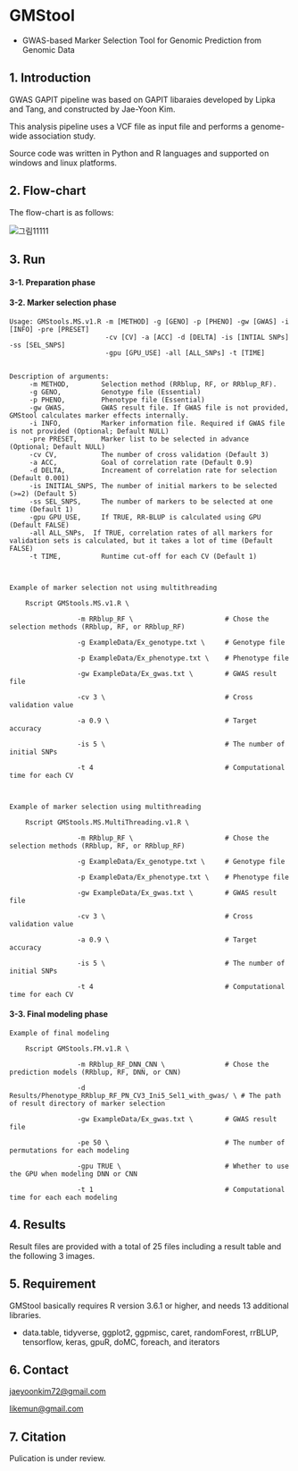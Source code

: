 # GMStool
  - GWAS-based Marker Selection Tool for Genomic Prediction from Genomic Data

## 1. Introduction

GWAS GAPIT pipeline was based on GAPIT libaraies developed by Lipka and Tang, and constructed by Jae-Yoon Kim.

This analysis pipeline uses a VCF file as input file and performs a genome-wide association study.

Source code was written in Python and R languages and supported on windows and linux platforms.


## 2. Flow-chart

The flow-chart is as follows:

![그림11111](https://user-images.githubusercontent.com/49300659/80271666-40c93f00-86fd-11ea-81f9-08dc33b51163.jpg)


## 3. Run
  #### 3-1. Preparation phase





  #### 3-2. Marker selection phase

    Usage: GMStools.MS.v1.R -m [METHOD] -g [GENO] -p [PHENO] -gw [GWAS] -i [INFO] -pre [PRESET] 
                            -cv [CV] -a [ACC] -d [DELTA] -is [INTIAL SNPs] -ss [SEL_SNPS] 
                            -gpu [GPU_USE] -all [ALL_SNPs] -t [TIME]


    Description of arguments:
         -m METHOD,        Selection method (RRblup, RF, or RRblup_RF).
         -g GENO,          Genotype file (Essential)
         -p PHENO,         Phenotype file (Essential)
         -gw GWAS,         GWAS result file. If GWAS file is not provided, GMStool calculates marker effects internally.
         -i INFO,          Marker information file. Required if GWAS file is not provided (Optional; Default NULL)
         -pre PRESET,      Marker list to be selected in advance (Optional; Default NULL)  
         -cv CV,           The number of cross validation (Default 3)
         -a ACC,           Goal of correlation rate (Default 0.9)
         -d DELTA,         Increament of correlation rate for selection (Default 0.001)
         -is INITIAL_SNPS, The number of initial markers to be selected (>=2) (Default 5)
         -ss SEL_SNPS,     The number of markers to be selected at one time (Default 1)
         -gpu GPU_USE,     If TRUE, RR-BLUP is calculated using GPU (Default FALSE)
         -all ALL_SNPs,  If TRUE, correlation rates of all markers for validation sets is calculated, but it takes a lot of time (Default FALSE)
         -t TIME,          Runtime cut-off for each CV (Default 1)



    Example of marker selection not using multithreading
    
        Rscript GMStools.MS.v1.R \   
    
                     -m RRblup_RF \                       # Chose the selection methods (RRblup, RF, or RRblup_RF)
                         
                     -g ExampleData/Ex_genotype.txt \     # Genotype file
                         
                     -p ExampleData/Ex_phenotype.txt \    # Phenotype file
                         
                     -gw ExampleData/Ex_gwas.txt \        # GWAS result file
                         
                     -cv 3 \                              # Cross validation value
                         
                     -a 0.9 \                             # Target accuracy 
                          
                     -is 5 \                              # The number of initial SNPs
                                                 
                     -t 4                                 # Computational time for each CV



    Example of marker selection using multithreading
    
        Rscript GMStools.MS.MultiThreading.v1.R \   
    
                     -m RRblup_RF \                       # Chose the selection methods (RRblup, RF, or RRblup_RF)
                         
                     -g ExampleData/Ex_genotype.txt \     # Genotype file
                         
                     -p ExampleData/Ex_phenotype.txt \    # Phenotype file
                         
                     -gw ExampleData/Ex_gwas.txt \        # GWAS result file
                         
                     -cv 3 \                              # Cross validation value
                         
                     -a 0.9 \                             # Target accuracy 
                          
                     -is 5 \                              # The number of initial SNPs
                                                 
                     -t 4                                 # Computational time for each CV
                     
                     


  #### 3-3. Final modeling phase
  

    Example of final modeling
    
        Rscript GMStools.FM.v1.R \   
    
                     -m RRblup_RF_DNN_CNN \               # Chose the prediction models (RRblup, RF, DNN, or CNN)
                         
                     -d Results/Phenotype_RRblup_RF_PN_CV3_Ini5_Sel1_with_gwas/ \ # The path of result directory of marker selection
                         
                     -gw ExampleData/Ex_gwas.txt \        # GWAS result file
                         
                     -pe 50 \                             # The number of permutations for each modeling
                         
                     -gpu TRUE \                          # Whether to use the GPU when modeling DNN or CNN 
                                                                           
                     -t 1                                 # Computational time for each each modeling
                     
  
  
  

## 4. Results

Result files are provided with a total of 25 files including a result table and the following 3 images.



## 5. Requirement

GMStool basically requires R version 3.6.1 or higher, and needs 13 additional libraries.

- data.table, tidyverse, ggplot2, ggpmisc, caret, randomForest, rrBLUP, tensorflow, keras, gpuR, doMC, foreach, and iterators


## 6. Contact

jaeyoonkim72@gmail.com

likemun@gmail.com


## 7. Citation

Pulication is under review.
